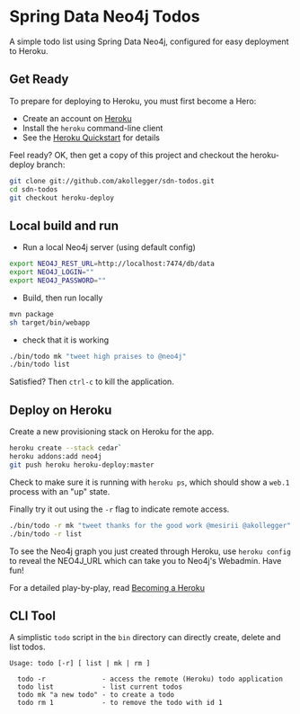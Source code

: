 Spring Data Neo4j Todos
=======================

A simple todo list using Spring Data Neo4j, configured for easy deployment to Heroku.

Get Ready
---------

To prepare for deploying to Heroku, you must first become a Hero:

* Create an account on [Heroku](http://heroku.com)
* Install the `heroku` command-line client
* See the [Heroku Quickstart](http://devcenter.heroku.com/articles/quickstart) for details

Feel ready? OK, then get a copy of this project and checkout the heroku-deploy branch:

```bash
git clone git://github.com/akollegger/sdn-todos.git
cd sdn-todos
git checkout heroku-deploy 
```

Local build and run
-------------------

* Run a local Neo4j server (using default config)

```bash
export NEO4J_REST_URL=http://localhost:7474/db/data
export NEO4J_LOGIN=""
export NEO4J_PASSWORD=""
```
* Build, then run locally

```bash
mvn package
sh target/bin/webapp
```

* check that it is working

```bash
./bin/todo mk "tweet high praises to @neo4j"
./bin/todo list
```

Satisfied? Then `ctrl-c` to kill the application.


Deploy on Heroku
----------------

Create a new provisioning stack on Heroku for the app.

```bash
heroku create --stack cedar`
heroku addons:add neo4j
git push heroku heroku-deploy:master
```

Check to make sure it is running with `heroku ps`, which should show a `web.1` process with an "up" state.

Finally try it out using the `-r` flag to indicate remote access.

```bash
./bin/todo -r mk "tweet thanks for the good work @mesirii @akollegger"
./bin/todo -r list
```

To see the Neo4j graph you just created through Heroku, use `heroku config` to reveal the NEO4J_URL 
which can take you to Neo4j's Webadmin. Have fun!

For a detailed play-by-play, read [Becoming a Heroku](https://github.com/akollegger/sdn-todos/wiki/Becoming-a-Hero(ku))

CLI Tool
--------

A simplistic `todo` script in the `bin` directory can directly create, delete and list todos.

    Usage: todo [-r] [ list | mk | rm ]

      todo -r              - access the remote (Heroku) todo application
      todo list            - list current todos
      todo mk "a new todo" - to create a todo
      todo rm 1            - to remove the todo with id 1


